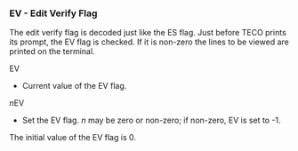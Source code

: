 ### EV - Edit Verify Flag

The  edit verify flag is decoded just like the ES flag. Just before
TECO prints its prompt, the EV flag is checked. If it is
non-zero the lines to be viewed are printed on the terminal.

EV
- Current value of the EV flag.

*n*EV
- Set the EV flag. *n* may be zero or non-zero; if non-zero, EV is set to -1.

The initial value of the EV flag is 0.